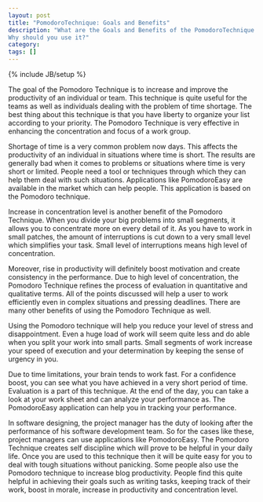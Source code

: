 ```yaml
---
layout: post
title: "PomodoroTechnique: Goals and Benefits"
description: "What are the Goals and Benefits of the PomodoroTechnique.
Why should you use it?"
category: 
tags: []
---
```

{% include JB/setup %}


The goal of the Pomodoro Technique is to increase and improve the productivity of an individual or team. This technique is quite useful for the teams as well as individuals dealing with the problem of time shortage. The best thing about this technique is that you have liberty to organize your list according to your priority. The Pomodoro Technique is very effective in enhancing the concentration and focus of a work group.  

Shortage of time is a very common problem now days. This affects the productivity of an individual in situations where time is short. The results are generally bad when it comes to problems or situations where time is very short or limited. People need a tool or techniques through which they can help them deal with such situations. Applications like PomodoroEasy are available in the market which can help people.  This application is based on the Pomodoro technique.

Increase in concentration level is another benefit of the Pomodoro Technique. When you divide your big problems into small segments, it allows you to concentrate more on every detail of it. As you have to work in small patches, the amount of interruptions is cut down to a very small level which simplifies your task. Small level of interruptions means high level of concentration. 

Moreover, rise in productivity will definitely boost motivation and create consistency in the performance. Due to high level of concentration, the Pomodoro Technique refines the process of evaluation in quantitative and qualitative terms. All of the points discussed will help a user to work efficiently even in complex situations and pressing deadlines. There are many other benefits of using the Pomodoro Technique as well. 

Using the Pomodoro technique will help you reduce your level of stress and disappointment. Even a huge load of work will seem quite less and do able when you split your work into small parts. Small segments of work increase your speed of execution and your determination by keeping the sense of urgency in you. 

Due to time limitations, your brain tends to work fast. For a confidence boost, you can see what you have achieved in a very short period of time. Evaluation is a part of this technique. At the end of the day, you can take a look at your work sheet and can analyze your performance as. The PomodoroEasy application can help you in tracking your performance. 

In software designing, the project manager has the duty of looking after the performance of his software development team. So for the cases like these, project managers can use applications like PomodoroEasy. The Pomodoro Technique creates self discipline which will prove to be helpful in your daily life. Once you are used to this technique then it will be quite easy for you to deal with tough situations without panicking. Some people also use the Pomodoro technique to increase blog productivity. People find this quite helpful in achieving their goals such as writing tasks, keeping track of their work, boost in morale, increase in productivity and concentration level. 
